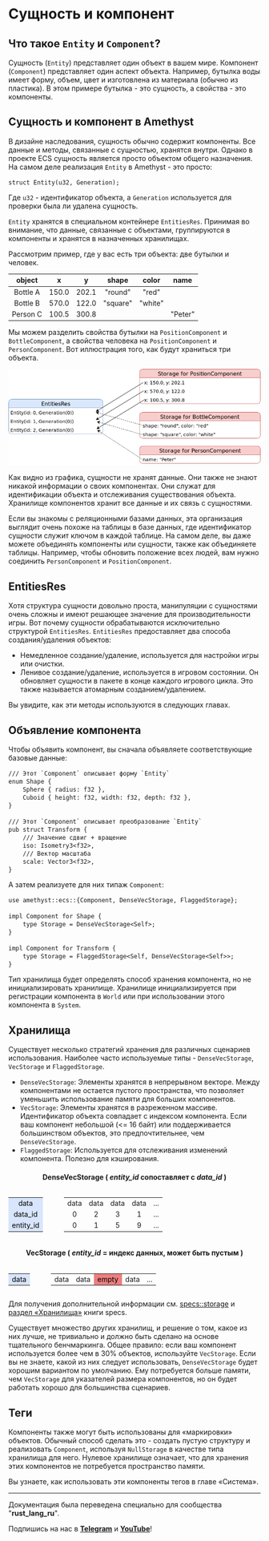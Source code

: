 # Сущность и компонент

## Что такое `Entity` и `Component`?

Сущность (`Entity`) представляет один объект в вашем мире. Компонент (`Component`) представляет один аспект объекта. Например, бутылка воды имеет форму, объем, цвет и изготовлена ​​из материала (обычно из пластика). В этом примере бутылка - это сущность, а свойства - это компоненты.

## Сущность и компонент в Amethyst

В дизайне наследования, сущность обычно содержит компоненты. Все данные и методы, связанные с сущностью, хранятся внутри. Однако в проекте ECS сущность является просто объектом общего назначения. На самом деле реализация `Entity` в Amethyst - это просто:

```rust,ignore
struct Entity(u32, Generation);
```

Где `u32` - идентификатор объекта, а `Generation` используется для проверки была ли удалена сущность.

`Entity` хранятся в специальном контейнере `EntitiesRes`. Принимая во внимание, что данные, связанные с объектами, группируются в компоненты и хранятся в назначенных хранилищах.

Рассмотрим пример, где у вас есть три объекта: две бутылки и человек.

|  object  |   x   |   y   |   shape  |  color  |   name  |
|:--------:|:-----:|:-----:|:--------:|:-------:|:-------:|
| Bottle A | 150.0 | 202.1 |  "round" |  "red"  |         |
| Bottle B | 570.0 | 122.0 | "square" | "white" |         |
| Person C | 100.5 | 300.8 |          |         | "Peter" |

Мы можем разделить свойства бутылки на `PositionComponent` и `BottleComponent`, а свойства человека на `PositionComponent` и `PersonComponent`. Вот иллюстрация того, как будут храниться три объекта.

![alt text](..\images\chapter_3_part_2.png)

Как видно из графика, сущности не хранят данные. Они также не знают никакой информации о своих компонентах. Они служат для идентификации объекта и отслеживания существования объекта. Хранилище компонентов хранит все данные и их связь с сущностями.

Если вы знакомы с реляционными базами данных, эта организация выглядит очень похоже на таблицы в базе данных, где идентификатор сущности служит ключом в каждой таблице. На самом деле, вы даже можете объединять компоненты или сущности, также как объединяете таблицы. Например, чтобы обновить положение всех людей, вам нужно соединить `PersonComponent` и `PositionComponent`.

## EntitiesRes

Хотя структура сущности довольно проста, манипуляции с сущностями очень сложны и имеют решающее значение для производительности игры. Вот почему сущности обрабатываются исключительно структурой `EntitiesRes`. `EntitiesRes` предоставляет два способа создания/удаления объектов:

* Немедленное создание/удаление, используется для настройки игры или очистки.
* Ленивое создание/удаление, используется в игровом состоянии. Он обновляет сущности в пакете в конце каждого игрового цикла. Это также называется атомарным созданием/удалением.

Вы увидите, как эти методы используются в следующих главах.

## Объявление компонента

Чтобы объявить компонент, вы сначала объявляете соответствующие базовые данные:

```rust,edition2018,no_run,noplaypen
/// Этот `Component` описывает форму `Entity`
enum Shape {
    Sphere { radius: f32 },
    Cuboid { height: f32, width: f32, depth: f32 },
}

/// Этот `Component` описывает преобразование `Entity`
pub struct Transform {
    /// Значение сдвиг + вращение
    iso: Isometry3<f32>,
    /// Вектор масштаба
    scale: Vector3<f32>,
}
```

А затем реализуете для них типаж `Component`:

```rust,edition2018,no_run,noplaypen
use amethyst::ecs::{Component, DenseVecStorage, FlaggedStorage};

impl Component for Shape {
    type Storage = DenseVecStorage<Self>;
}

impl Component for Transform {
    type Storage = FlaggedStorage<Self, DenseVecStorage<Self>>;
}
```

Тип хранилища будет определять способ хранения компонента, но не инициализировать хранилище. Хранилище инициализируется при регистрации компонента в `World` или при использовании этого компонента в `System`.

## Хранилища

Существует несколько стратегий хранения для различных сценариев использования. Наиболее часто используемые типы - `DenseVecStorage`, `VecStorage` и `FlaggedStorage`.

* `DenseVecStorage`: Элементы хранятся в непрерывном векторе. Между компонентами не остается пустого пространства, что позволяет уменьшить использование памяти для больших компонентов.
* `VecStorage`: Элементы хранятся в разреженном массиве. Идентификатор объекта совпадает с индексом компонента. Если ваш компонент небольшой (<= 16 байт) или поддерживается большинством объектов, это предпочтительнее, чем `DenseVecStorage`.
* `FlaggedStorage`: Используется для отслеживания изменений компонента. Полезно для кэширования.

<!-- DenseVec Storage Diagram Table -->
<div style="width: 100%">
    <h4 style="text-align: center; font-weight: bold">DenseVecStorage ( <em>entity_id</em> сопоставляет с <em>data_id</em> )</h4>
    <div style="display: flex">
        <div style="margin-right: 3em">
            <table style="text-align: center;">
                <tr><td style="background-color: #D8E5FD; color: black;">data</td></tr>
                <tr><td style="background-color: #D8E5FD; color: black;">data_id</td></tr>
                <tr><td style="background-color: #D8E5FD; color: black;">entity_id</td></tr>
            </table>
        </div>
        <div style="flex-grow: 1; text-align: center">
            <table style="width: 100%">
                <tr>
                    <td>data</td>
                    <td>data</td>
                    <td>data</td>
                    <td>data</td>
                    <td>...</td>
                </tr>
                <tr>
                    <td>0</td>
                    <td>2</td>
                    <td>3</td>
                    <td>1</td>
                    <td>...</td>
                </tr>
                <tr>
                    <td>0</td>
                    <td>1</td>
                    <td>5</td>
                    <td>9</td>
                    <td>...</td>
                </tr>
            </table>
        </div>
</div>

<!-- VecStorage Diagram Table -->
<div style="width: 100%">
    <h4 style="text-align: center; font-weight: bold">VecStorage ( <em>entity_id</em> = индекс данных, может быть пустым )</h4>
    <div style="display: flex">
        <div style="margin-right: 3em">
            <table><tr><td style="background-color: #D8E5FD; color: black;">data</td></tr></table>
        </div>
        <div style="flex-grow: 1; text-align: center">
            <table style="width: 100%">
                <tr>
                    <td>data</td>
                    <td>data</td>
                    <td style="background-color: #E22C2C99; color: black;">empty</td>
                    <td>data</td>
                    <td>...</td>
                </tr>
            </table>
        </div>
</div>

Для получения дополнительной информации см. [specs::storage][specs-storage] и [раздел «Хранилища»][storages] книги specs.

[specs-storage]: https://docs.rs/specs/0.16.1/specs/storage/index.html
[storages]: https://specs.amethyst.rs/docs/tutorials/05_storages.html

Существует множество других хранилищ, и решение о том, какое из них лучше, не тривиально и должно быть сделано на основе тщательного бенчмаркинга. Общее правило: если ваш компонент используется более чем в 30% объектов, используйте `VecStorage`. Если вы не знаете, какой из них следует использовать, `DenseVecStorage` будет хорошим вариантом по умолчанию. Ему потребуется больше памяти, чем `VecStorage` для указателей размера компонентов, но он будет работать хорошо для большинства сценариев.

## Теги

Компоненты также могут быть использованы для «маркировки» объектов. Обычный способ сделать это - создать пустую структуру и реализовать `Component`, используя `NullStorage` в качестве типа хранилища для него. Нулевое хранилище означает, что для хранения этих компонентов не потребуется пространство памяти.

Вы узнаете, как использовать эти компоненты тегов в главе «Система».

---

Документация была переведена специально для сообщества "**rust_lang_ru**".

Подпишись на нас в **[Telegram][telegram]** и **[YouTube][youtube]**!

[telegram]: http://tlinks.run/rust_lang_ru
[youtube]: https://www.youtube.com/channel/UCu413rnSfuSSOR3OsIThlZA
